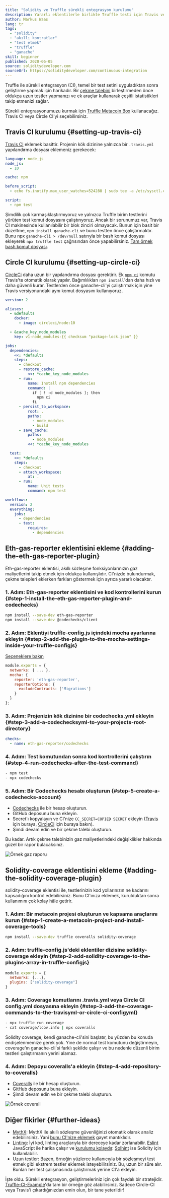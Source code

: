 ```yaml
---
title: "Solidity ve Truffle sürekli entegrasyon kurulumu"
description: Yararlı eklentilerle birlikte Truffle testi için Travis veya Circle CI nasıl kurulur
author: Markus Waas
lang: tr
tags:
  - "solidity"
  - "akıllı kontratlar"
  - "test etmek"
  - "truffle"
  - "ganache"
skill: beginner
published: 2020-06-05
source: soliditydeveloper.com
sourceUrl: https://soliditydeveloper.com/continuous-integration
---
```


Truffle ile sürekli entegrasyon (CI), temel bir test setini uyguladıktan sonra geliştirme yapmak için harikadır. Bir [çekme talebini](https://help.github.com/en/github/collaborating-with-issues-and-pull-requests/creating-a-pull-request) birleştirmeden önce oldukça uzun testler yapmanızı ve ek araçlar kullanarak çeşitli istatistikleri takip etmenizi sağlar.

Sürekli entegrasyonumuzu kurmak için [Truffle Metacoin Box](https://www.trufflesuite.com/boxes/metacoin) kullanacağız. Travis CI veya Circle CI'yi seçebilirsiniz.

## Travis CI kurulumu {#setting-up-travis-ci}

[Travis CI](https://travis-ci.org/) eklemek basittir. Projenin kök dizinine yalnızca bir `.travis.yml` yapılandırma dosyası eklemeniz gerekecek:

```yml
language: node_js
node_js:
  - 10

cache: npm

before_script:
  - echo fs.inotify.max_user_watches=524288 | sudo tee -a /etc/sysctl.conf && sudo sysctl -p

script:
  - npm test
```

Şimdilik çok karmaşıklaştırmıyoruz ve yalnızca Truffle birim testlerini yürüten test komut dosyasını çalıştırıyoruz. Ancak bir sorunumuz var, Travis CI makinesinde kullanılabilir bir blok zinciri olmayacak. Bunun için basit bir düzeltme, `npm install ganache-cli` ve bunu testten önce çalıştırmaktır. Bunu npx `ganache-cli > /dev/null` satırıyla bir bash komut dosyası ekleyerek `npx truffle test` çağrısından önce yapabilirsiniz. [Tam örnek bash komut dosyası](https://github.com/gorgos/Truffle-CI-Example/blob/master/scripts/run_tests.sh).

## Circle CI kurulumu {#setting-up-circle-ci}

[CircleCi](https://circleci.com/) daha uzun bir yapılandırma dosyası gerektirir. Ek [`npm ci`](https://docs.npmjs.com/cli/ci.html) komutu Travis'te otomatik olarak yapılır. Bağımlılıkları `npm install`'dan daha hızlı ve daha güvenli kurar. Testlerden önce ganache-cli'yi çalıştırmak için yine Travis versiyonundaki aynı komut dosyasını kullanıyoruz.

```yml
version: 2

aliases:
  - &defaults
    docker:
      - image: circleci/node:10

  - &cache_key_node_modules
    key: v1-node_modules-{{ checksum "package-lock.json" }}

jobs:
  dependencies:
    <<: *defaults
    steps:
      - checkout
      - restore_cache:
          <<: *cache_key_node_modules
      - run:
          name: Install npm dependencies
          command: |
            if [ ! -d node_modules ]; then
              npm ci
            fi
      - persist_to_workspace:
          root: .
          paths:
            - node_modules
            - build
      - save_cache:
          paths:
            - node_modules
          <<: *cache_key_node_modules

  test:
    <<: *defaults
    steps:
      - checkout
      - attach_workspace:
          at: .
      - run:
          name: Unit tests
          command: npm test

workflows:
  version: 2
  everything:
    jobs:
      - dependencies
      - test:
          requires:
            - dependencies
```

## Eth-gas-reporter eklentisini ekleme {#adding-the-eth-gas-reporter-plugin}

Eth-gas-reporter eklentisi, akıllı sözleşme fonksiyonlarınızın gaz maliyetlerini takip etmek için oldukça kullanışlıdır. CI'nizde bulundurmak, çekme talepleri eklerken farkları göstermek için ayrıca yararlı olacaktır.

### 1. Adım: Eth-gas-reporter eklentisini ve kod kontrollerini kurun {#step-1-install-the-eth-gas-reporter-plugin-and-codechecks}

```bash
npm install --save-dev eth-gas-reporter
npm install --save-dev @codechecks/client
```

### 2. Adım: Eklentiyi truffle-config.js içindeki mocha ayarlarına ekleyin {#step-2-add-the-plugin-to-the-mocha-settings-inside-your-truffle-configjs}

[Seçeneklere bakın](https://github.com/cgewecke/eth-gas-reporter#options)

```js
module.exports = {
  networks: { ... },
  mocha: {
    reporter: 'eth-gas-reporter',
    reporterOptions: {
      excludeContracts: ['Migrations']
    }
  }
};
```

### 3. Adım: Projenizin kök dizinine bir codechecks.yml ekleyin {#step-3-add-a-codechecksyml-to-your-projects-root-directory}

```yml
checks:
  - name: eth-gas-reporter/codechecks
```

### 4. Adım: Test komutundan sonra kod kontrollerini çalıştırın {#step-4-run-codechecks-after-the-test-command}

```bash
- npm test
- npx codechecks
```

### 5. Adım: Bir Codechecks hesabı oluşturun {#step-5-create-a-codechecks-account}

- [Codechecks](http://codechecks.io/) ile bir hesap oluşturun.
- GitHub deposunu buna ekleyin.
- Secret'ı kopyalayın ve CI'nize `CC_SECRET=COPIED SECRET` ekleyin ([Travis](https://docs.travis-ci.com/user/environment-variables/) için buraya, [CircleCi](https://circleci.com/docs/2.0/env-vars/#setting-an-environment-variable-in-a-project) için buraya bakın).
- Şimdi devam edin ve bir çekme talebi oluşturun.

Bu kadar. Artık çekme talebinizin gaz maliyetlerindeki değişiklikler hakkında güzel bir rapor bulacaksınız.

![Örnek gaz raporu](./gas-reports.png)

## Solidity-coverage eklentisini ekleme {#adding-the-solidity-coverage-plugin}

solidity-coverage eklentisi ile, testlerinizin kod yollarınızın ne kadarını kapsadığını kontrol edebilirsiniz. Bunu CI'ınıza eklemek, kurulduktan sonra kullanımını çok kolay hâle getirir.

### 1. Adım: Bir metacoin projesi oluşturun ve kapsama araçlarını kurun {#step-1-create-a-metacoin-project-and-install-coverage-tools}

```bash
npm install --save-dev truffle coveralls solidity-coverage
```

### 2. Adım: truffle-config.js'deki eklentiler dizisine solidity-coverage ekleyin {#step-2-add-solidity-coverage-to-the-plugins-array-in-truffle-configjs}

```js
module.exports = {
  networks: {...},
  plugins: ["solidity-coverage"]
}
```

### 3. Adım: Coverage komutlarını .travis.yml veya Circle CI config.yml dosyasına ekleyin {#step-3-add-the-coverage-commands-to-the-travisyml-or-circle-ci-configyml}

```bash
- npx truffle run coverage
- cat coverage/lcov.info | npx coveralls
```

Solidity coverage, kendi ganache-cli'sini başlatır, bu yüzden bu konuda endişelenmemize gerek yok. Yine de normal test komutunu değiştirmeyin, coverage'ın ganache-cli'si farklı şekilde çalışır ve bu nedenle düzenli birim testleri çalıştırmanın yerini alamaz.

### 4. Adım: Depoyu coveralls'a ekleyin {#step-4-add-repository-to-coveralls}

- [Coveralls](https://coveralls.io/) ile bir hesap oluşturun.
- GitHub deposunu buna ekleyin.
- Şimdi devam edin ve bir çekme talebi oluşturun.

![Örnek coverall](./coverall.png)

## Diğer fikirler {#further-ideas}

- [MythX](https://mythx.io/): MythX ile akıllı sözleşme güvenliğinizi otomatik olarak analiz edebilirsiniz. Yani [bunu CI'nize eklemek](https://blog.mythx.io/howto/mythx-and-continuous-integration-part-1-circleci/) gayet mantıklıdır.
- [Linting](https://wikipedia.org/wiki/Lint_%28software%29): İyi kod, linting araçlarıyla bir dereceye kadar zorlanabilir. [Eslint](https://eslint.org/) JavaScript ile harika çalışır ve [ kurulumu kolaydır](https://eslint.org/docs/user-guide/getting-started). [Solhint](https://protofire.github.io/solhint/) ise Solidity için kullanılabilir.
- Uzun testler: Bazen, örneğin yüzlerce kullanıcıyla bir sözleşmeyi test etmek gibi ekstrem testler eklemek isteyebilirsiniz. Bu, uzun bir süre alır. Bunları her test çalışmasında çalıştırmak yerine CI'a ekleyin.

İşte oldu. Sürekli entegrasyon, geliştirmeleriniz için çok faydalı bir stratejidir. [Truffle-CI-Example](https://github.com/gorgos/Truffle-CI-Example)'da tam bir örneğe göz atabilirsiniz. Sadece Circle-CI veya Travis'i çıkardığınızdan emin olun, bir tane yeterlidir!
